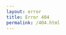 ```yaml
---
layout: error
title: Error 404
permalink: /404.html
---
```


<meta http-equiv="refresh" content="25; url=https://koraxial.github.io/">
</br></br></br>
